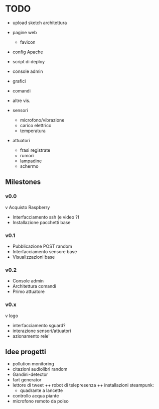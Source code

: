# TODO
- upload sketch architettura

- pagine web
	- favicon

- config Apache
- script di deploy

- console admin
- grafici
- comandi
- altre vis.

- sensori
   - microfono/vibrazione
   - carico elettrico
   - temperatura

- attuatori
   - frasi registrate
   - rumori
   - lampadine
   - schermo


## Milestones

### v0.0
v Acquisto Raspberry
- Interfacciamento ssh (e video ?)
- Installazione pacchetti base

### v0.1
- Pubblicazione POST random
- Interfacciamento sensore base
- Visualizzazioni base

### v0.2
- Console admin
- Architettura comandi
- Primo attuatore


### v0.x
v logo
- interfacciamento sguard?
- interazione sensori/attuatori
- azionamento rele'

## Idee progetti

+ pollution monitoring
+ citazioni audiolibri random
+ Gandini-detector
+ fart generator
+ lettore di tweet
++ robot di telepresenza
++ installazioni steampunk:
	- quadrante a lancette
+ controllo acqua piante
+ microfono remoto da polso


